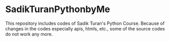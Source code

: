 # SadikTuranPythonbyMe
This repository includes codes of Sadik Turan's Python Course. Because of changes in the codes especially apis,  htmls, etc., some of the source codes do not work any more.
